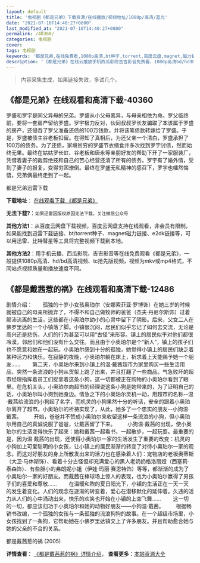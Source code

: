 ```yaml
---
layout: default
title: '电视剧《都是兄弟》下载资源/在线播放/视频地址/1080p/高清/蓝光'
date: "2021-07-10T14:40:27+0800"
last_modified_at: "2021-07-10T14:40:27+0800"
permalink: /40360/
categories: 电视剧
cover:
tags: 电视剧
keywords: '都是兄弟,在线免费看,1080p高清,bt种子,torrent,百度云盘,magnet,磁力链,迅雷下载资源'
description: '《都是兄弟》在线云播放手机西瓜影院吉吉影音免费看，1080p高清bd/hd未删减完整版和tc抢先枪版，mkv/mp4格式，附带bt/torrent种子、magnet/磁力链、百度云盘、网盘资源迅雷下载链接'
---
```


>内容采集生成，如果链接失效，多试几个。


## 《都是兄弟》在线观看和高清下载-40360

罗盛和罗宇是同父异母的兄弟。罗盛从小父母离异，与母亲相依为命。罗父临终前，要将一套房产留给罗盛。罗宇极力反对，伙同叔叔罗长友骗取了本该属于罗盛的房产，还侵吞了罗父准备还债的100万钱款，并将该笔债款转嫁给了罗盛。于是，罗盛被债主谷老板扣留。在得知了真相后，为还父亲一个清白，罗盛承担了100万的债务。为了还债，家境贫穷的罗盛节衣缩食并多次找到罗宇讨债，然而始终无果。最终在姑姑罗长虹、谷老板和唐永等亲朋好友的帮助下开了一家服装厂，凭借着妻子的裁剪绝技和自己的苦心经营还清了所有的债务。罗宇有了婚外情，受到了妻子的报复，变得穷困潦倒。最终在罗盛无私精神的感召下，罗宇也幡然悔悟，兄弟俩最终走到了一起。


都是兄弟迅雷下载

**下载地址**： [在线观看下载 《都是兄弟》](https://www.993dy.com//vod-detail-id-11925.html) 


**无法下载?**：`如果迅雷因版权原因无法下载，关注微信公众号 `

**其他方法1**：从百度云网盘下载视频，百度云网盘支持在线观看，非会员有限制，如果能找到迅雷下载链接、bt/torrent种子、magnet磁力链接、e2dk链接等，可以用迅雷、比特彗星等工具将完整视频下载到本地。

**其他方法2**：用手机云播、西瓜影院、吉吉影音等在线免费观看《都是兄弟》，一般提供1080p高清、hd/bd高清视频、tc抢先版视频，视频为mkv或mp4格式，不同站点视频质量和播放速度不同。


## 《都是戴茜惹的祸》在线观看和高清下载-12486

剧情介绍：　　孤独的十岁小女孩奥珀尔（安娜索菲亚·罗博饰）在她三岁的时候就被自己的母亲所抛弃了，不得不和自己做牧师的爸爸（杰夫·丹尼尔斯饰）过着颠沛流离的生活，这些都在小奥珀尔幼小的心灵中留下了阴影。后来，父女二人在佛罗里达的一个小镇落了脚。小镇很沉闷，居民们似乎忘记了如何去交流，无论是高兴还是悲伤，人们的行为甚至可以用“古怪”来形容。镇上的居民似乎对他们都很冷漠，邻居们和他们没有什么交往。而且由于小奥珀尔是个“新人”，镇上的孩子们也不愿意和她在一起玩。小奥珀尔感到十分的孤独，她觉得小镇上的居民们缺乏着某种活力和快乐。在寂静的夜晚，小奥珀尔躺在床上，祈求着上天能赐予她一个朋友…… 　　第二天，小奥珀尔来到小镇上的温·戴茜超市为家里购买一些生活用品，突然一条流浪的小狗从货架上跑了出来，并且打翻了一些商品。气急败坏的超市经理指挥着员工们捉拿着这条小狗，这一切都被正在购物的小奥珀尔看到了眼里。在危机关头，小奥珀尔向超市的经理说这条小狗是她带来的，为了证明自己的话，小奥珀尔叫小狗到她身边。情急之下的小奥珀尔灵机一动，用超市的名称--温·戴茜给流浪的小狗起了名字，而机灵的小狗果然十分的听话，安全的跟着小奥珀尔离开了超市。小奥珀尔的祈祷实现了，从此，她多了一个忠实的朋友--小狗温·戴茜。 　　开始，爸爸并不赞成小奥珀尔来收留这样一条流浪的小狗，但小奥珀尔用自己的真诚说服了爸爸，让戴茜留了下来。 　　小狗温·戴茜的出现，使小奥珀尔的生活变得快乐了起来：她和戴茜一起看书，一起散步，一起玩耍。最重要的是，因为温·戴茜的出现，还使得小奥珀尔一家的生活发生了重要的改变：机灵的小狗加上可爱聪明的小女孩，让小镇上的居民渐渐的转变了对待小奥珀尔一家的观念。而这对好朋友的身上所散发出来的活力也在感染着人们：宠物店的老板奥蒂斯（大卫·马休斯饰）、看着十分古怪但却充满爱心的黑人老奶奶格洛丽娅（西塞莉·泰森饰）、有些胆小的弗朗妮小姐（伊娃·玛丽·赛恩特饰）等等，都渐渐的成为了小奥珀尔一家的好朋友。而戴茜在棒球场上惊人的表现，也为小奥珀尔赢得了男孩子们的喜爱和尊敬…… 　　在温暖和煦的夏日阳光下，小镇的生活正在一天一天的发生着变化。人们的观念在逐渐的转变着，爱心在潜移默化的延伸着。久违的活力从人们的心中涌动出来，快乐的欢笑也开始在小镇的上空飞舞…… 　　这一切的一切，都应该归功于小奥珀尔和她的动物好朋友——小狗温·戴茜。 　　根据畅销书改编，一个孤独的女孩与一条孤独的流浪狗狗的故事。在一个超级市场里，小女孩找到了一条狗，它帮助她在小佛罗里达镇交上了许多朋友。并且帮助愈合她与她的父亲的不合的关系。


都是戴茜惹的祸 (2005)

**详情查看**： [《都是戴茜惹的祸》详情介绍](/movie/12486/)， **查看更多**：[本站资源大全](/movie/t/all/)

